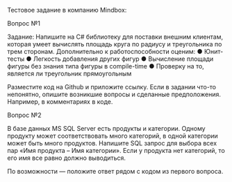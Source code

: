 Тестовое задание в компанию Mindbox:

Вопрос №1

Задание:
Напишите на C# библиотеку для поставки внешним клиентам, которая умеет вычислять площадь круга по
радиусу и треугольника по трем сторонам. Дополнительно к работоспособности оценим:
    ● Юнит-тесты
    ● Легкость добавления других фигур
    ● Вычисление площади фигуры без знания типа фигуры в compile-time
    ● Проверку на то, является ли треугольник прямоугольным

Разместите код на Github и приложите ссылку. Если в задании что-то непонятно, опишите возникшие
вопросы и сделанные предположения. Например, в комментариях в коде.

Вопрос №2

В базе данных MS SQL Server есть продукты и категории. Одному продукту может соответствовать много
категорий, в одной категории может быть много продуктов. Напишите SQL запрос для выбора всех пар
«Имя продукта – Имя категории». Если у продукта нет категорий, то его имя все равно должно
выводиться.

По возможности — положите ответ рядом с кодом из первого вопроса.